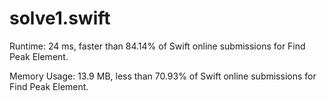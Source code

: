 # solve1.swift

Runtime: 24 ms, faster than 84.14% of Swift online submissions for Find Peak Element.

Memory Usage: 13.9 MB, less than 70.93% of Swift online submissions for Find Peak Element.

